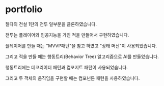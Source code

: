 # portfolio

젤다의 전설 1탄의 전투 일부분을 클론하였습니다.

전투는 플레이어와 인공지능을 가진 적을 만들어서 구현하였습니다.

플레이어를 만들 때는 "MVVP패턴"을 참고 하였고 "상태 머신"이 사용되었습니다.

그리고 적을 만들 때는 행동트리(Behavior Tree) 알고리즘으로 AI를 만들었습니다.

행동트리에는 데코리이터 패턴과 컴포지트 패턴이 사용되었습니다.

그리고 두 객체의 움직임을 구현할 때는 컴포넌튼 패턴을 사용하였습니다.
